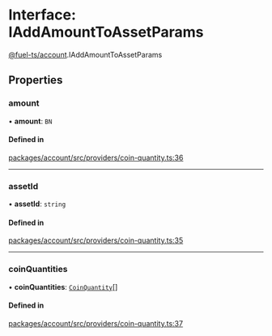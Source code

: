 # Interface: IAddAmountToAssetParams

[@fuel-ts/account](/api/Account/index.md).IAddAmountToAssetParams

## Properties

### amount

• **amount**: `BN`

#### Defined in

[packages/account/src/providers/coin-quantity.ts:36](https://github.com/FuelLabs/fuels-ts/blob/c8ec36ca/packages/account/src/providers/coin-quantity.ts#L36)

___

### assetId

• **assetId**: `string`

#### Defined in

[packages/account/src/providers/coin-quantity.ts:35](https://github.com/FuelLabs/fuels-ts/blob/c8ec36ca/packages/account/src/providers/coin-quantity.ts#L35)

___

### coinQuantities

• **coinQuantities**: [`CoinQuantity`](/api/Account/index.md#coinquantity)[]

#### Defined in

[packages/account/src/providers/coin-quantity.ts:37](https://github.com/FuelLabs/fuels-ts/blob/c8ec36ca/packages/account/src/providers/coin-quantity.ts#L37)
